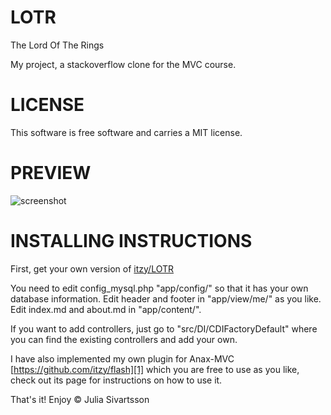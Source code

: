 LOTR
===========

The Lord Of The Rings

My project, a stackoverflow clone for the MVC course.

LICENSE
===========
This software is free software and carries a MIT license.

PREVIEW
===========

![screenshot](http://i62.tinypic.com/zkh8ir.png)



INSTALLING INSTRUCTIONS
==========

First, get your own version of [itzy/LOTR](https://github.com/itzy/LOTR)

You need to edit config_mysql.php "app/config/" so that it has your own database information.
Edit header and footer in "app/view/me/" as you like.
Edit index.md and about.md in "app/content/".

If you want to add controllers, just go to "src/DI/CDIFactoryDefault" where you can find the existing controllers and add your own.

I have also implemented my own plugin for Anax-MVC [https://github.com/itzy/flash][1] which you are free to use as you like, check out its page for instructions on how to use it. 


That's it!
Enjoy © Julia Sivartsson
